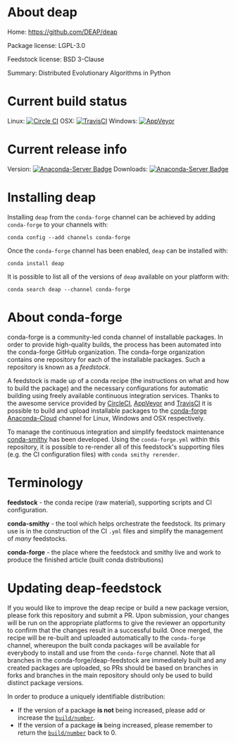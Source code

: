 About deap
==========

Home: https://github.com/DEAP/deap

Package license: LGPL-3.0

Feedstock license: BSD 3-Clause

Summary: Distributed Evolutionary Algorithms in Python



Current build status
====================

Linux: [![Circle CI](https://circleci.com/gh/conda-forge/deap-feedstock.svg?style=shield)](https://circleci.com/gh/conda-forge/deap-feedstock)
OSX: [![TravisCI](https://travis-ci.org/conda-forge/deap-feedstock.svg?branch=master)](https://travis-ci.org/conda-forge/deap-feedstock)
Windows: [![AppVeyor](https://ci.appveyor.com/api/projects/status/github/conda-forge/deap-feedstock?svg=True)](https://ci.appveyor.com/project/conda-forge/deap-feedstock/branch/master)

Current release info
====================
Version: [![Anaconda-Server Badge](https://anaconda.org/conda-forge/deap/badges/version.svg)](https://anaconda.org/conda-forge/deap)
Downloads: [![Anaconda-Server Badge](https://anaconda.org/conda-forge/deap/badges/downloads.svg)](https://anaconda.org/conda-forge/deap)

Installing deap
===============

Installing `deap` from the `conda-forge` channel can be achieved by adding `conda-forge` to your channels with:

```
conda config --add channels conda-forge
```

Once the `conda-forge` channel has been enabled, `deap` can be installed with:

```
conda install deap
```

It is possible to list all of the versions of `deap` available on your platform with:

```
conda search deap --channel conda-forge
```


About conda-forge
=================

conda-forge is a community-led conda channel of installable packages.
In order to provide high-quality builds, the process has been automated into the
conda-forge GitHub organization. The conda-forge organization contains one repository
for each of the installable packages. Such a repository is known as a *feedstock*.

A feedstock is made up of a conda recipe (the instructions on what and how to build
the package) and the necessary configurations for automatic building using freely
available continuous integration services. Thanks to the awesome service provided by
[CircleCI](https://circleci.com/), [AppVeyor](http://www.appveyor.com/)
and [TravisCI](https://travis-ci.org/) it is possible to build and upload installable
packages to the [conda-forge](https://anaconda.org/conda-forge)
[Anaconda-Cloud](http://docs.anaconda.org/) channel for Linux, Windows and OSX respectively.

To manage the continuous integration and simplify feedstock maintenance
[conda-smithy](http://github.com/conda-forge/conda-smithy) has been developed.
Using the ``conda-forge.yml`` within this repository, it is possible to re-render all of
this feedstock's supporting files (e.g. the CI configuration files) with ``conda smithy rerender``.


Terminology
===========

**feedstock** - the conda recipe (raw material), supporting scripts and CI configuration.

**conda-smithy** - the tool which helps orchestrate the feedstock.
                   Its primary use is in the construction of the CI ``.yml`` files
                   and simplify the management of *many* feedstocks.

**conda-forge** - the place where the feedstock and smithy live and work to
                  produce the finished article (built conda distributions)


Updating deap-feedstock
=======================

If you would like to improve the deap recipe or build a new
package version, please fork this repository and submit a PR. Upon submission,
your changes will be run on the appropriate platforms to give the reviewer an
opportunity to confirm that the changes result in a successful build. Once
merged, the recipe will be re-built and uploaded automatically to the
`conda-forge` channel, whereupon the built conda packages will be available for
everybody to install and use from the `conda-forge` channel.
Note that all branches in the conda-forge/deap-feedstock are
immediately built and any created packages are uploaded, so PRs should be based
on branches in forks and branches in the main repository should only be used to
build distinct package versions.

In order to produce a uniquely identifiable distribution:
 * If the version of a package **is not** being increased, please add or increase
   the [``build/number``](http://conda.pydata.org/docs/building/meta-yaml.html#build-number-and-string).
 * If the version of a package **is** being increased, please remember to return
   the [``build/number``](http://conda.pydata.org/docs/building/meta-yaml.html#build-number-and-string)
   back to 0.
